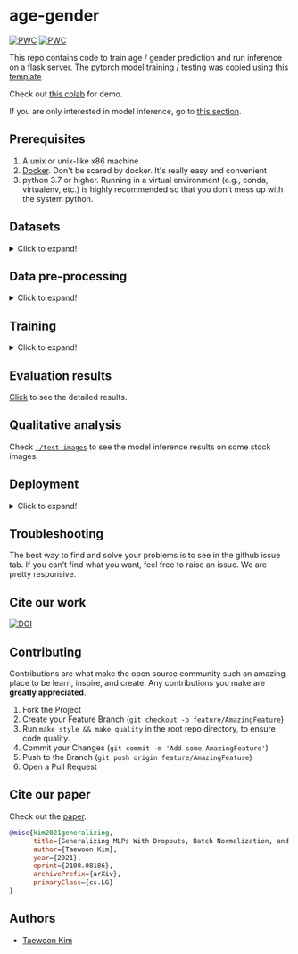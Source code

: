 # age-gender

[![PWC](https://img.shields.io/endpoint.svg?url=https://paperswithcode.com/badge/generalizing-mlps-with-dropouts-batch/age-and-gender-classification-on-adience)](https://paperswithcode.com/sota/age-and-gender-classification-on-adience?p=generalizing-mlps-with-dropouts-batch)
[![PWC](https://img.shields.io/endpoint.svg?url=https://paperswithcode.com/badge/generalizing-mlps-with-dropouts-batch/age-and-gender-classification-on-adience-age)](https://paperswithcode.com/sota/age-and-gender-classification-on-adience-age?p=generalizing-mlps-with-dropouts-batch)

This repo contains code to train age / gender prediction and run inference on a flask server. The pytorch model training / testing was copied using [this template](https://github.com/victoresque/pytorch-template).

Check out [this colab](https://colab.research.google.com/github/tae898/age-gender/blob/main/age_gender-colab.ipynb) for demo.

If you are only interested in model inference, go to [this section](#deployment).

## Prerequisites

1. A unix or unix-like x86 machine
1. [Docker](https://docs.docker.com/engine/install/). Don't be scared by docker. It's really easy and convenient
1. python 3.7 or higher. Running in a virtual environment (e.g., conda, virtualenv, etc.) is highly recommended so that you don't mess up with the system python.

## Datasets

<details>
   <summary>Click to expand!</summary>

I used [Adience age and gender dataset](https://talhassner.github.io/home/projects/Adience/Adience-data.html). Download the data and place them at `./data/Adience/`. After downloading them, your `data` directory should look something like this:

```console
data
└── Adience
    ├── aligned
    ├── faces
    ├── fold_0_data.txt
    ├── fold_1_data.txt
    ├── fold_2_data.txt
    ├── fold_3_data.txt
    └── fold_4_data.txt
```

You can find the state of the art models at [here](https://paperswithcode.com/sota/age-and-gender-classification-on-adience-age) for the age and [here](https://paperswithcode.com/sota/age-and-gender-classification-on-adience) for the gender, respectively.

I also used [the IMDB-WIKI dataset](https://data.vision.ee.ethz.ch/cvl/rrothe/imdb-wiki/). This dataset is huge. It's got more than 500,000 faces with gender and age labeled. One weird thing is that this dataset doesn't have train / val / test splits. This dataset is pretty much only used to pre-train your model. I don't know why but that is what it is. People don't compare their scores against this dataset. So I'll do the same. I'll use this dataset to improve my training and report the final metrics on the Adience age and gender dataset. Anyways, download `imdb_crop.tar` and `wiki_crop.tar`, and place them at `./data/imdb_crop` and `./data/wiki_crop`, respectively.

</details>

## Data pre-processing

<details>
   <summary>Click to expand!</summary>

I advise you that you run all of below in a virutal python environment.

### Pull and run the face-detection-recognition docker container.

For the CPU model

```bash
docker pull tae898/face-detection-recognition
```

For the GPU model

```bash
docker pull tae898/face-detection-recognition-cuda
```

The detailed insturctions can be found [here](https://github.com/tae898/face-detection-recognition/blob/main/README.md).

### Extract the arcface face embeddings.

It might take some time.

The port number `10002` is the port that the `face-detection-recognition` docker container listens to. Set `cuda=True` in the below code snippet, if you want to run on a NVIDIA GPU). The face embedding vectors are pickled. They are saved as `<image-path>.pkl` (e.g., `landmark_aligned_face.2174.9523333835_c7887c3fde_o.jpg.RESIZED.pkl`).

Resizing image to the same shape (e.g., `resize=640` resizes every image to a black background square RGB image with the width and height being 640 pixels) dramatically increase the speed due to some mxnet stuff that I'm not a big fan of.

`det_score` is the confidence score on face detection. The faces whose confidence score is lower than this this threshold value will not be considered.

1. Adience age and gender dataset

   At the root of this repo, run the below command.

   ```bash
   python -c "from utils.scripts import extract_Adience_arcface; extract_Adience_arcface('aligned', docker_port=10002, cuda=False, resize=640)"
   ```

   The argument `aligned` means that we'll be using the aligned face images, not raw. The aligned images have the face of interest in the center, which makes it easier to find the face.

   ```bash
   python -c "from utils.scripts import get_Adience_clean; get_Adience_clean('aligned', resize=640, det_score=0.9)"
   ```

   This will write `./data/Adience/meta-data-aligned.json` and `./data/Adience/data-aligned.npy`

1. IMDB

   At the root of this repo, run the below command.

   ```bash
   python -c "from utils.scripts import extract_imdb_wiki_arcface; extract_imdb_wiki_arcface('imdb', docker_port=10002, cuda=False, resize=640)"
   ```

   ```bash
   python -c "from utils.scripts import get_imdb_wiki_clean; get_imdb_wiki_clean('imdb', resize=640, det_score=0.9)"
   ```

   This will write `./data/imdb_crop/meta-data.json` and `./data/imdb_crop/data.npy`

1. WIKI

   At the root of this repo, run the below command.

   ```bash
   python -c "from utils.scripts import extract_imdb_wiki_arcface; extract_imdb_wiki_arcface('wiki', docker_port=10002, cuda=False, resize=640)"
   ```

   ```bash
   python -c "from utils.scripts import get_imdb_wiki_clean; get_imdb_wiki_clean('wiki', resize=640, det_score=0.9)"
   ```

   This will write `./data/wiki_crop/meta-data.json` and `./data/wiki_crop/data.npy`

### Dataset stats

1. Adience age and gender dataset

   This dataset has five folds. The performance metric is accuracy on five-fold cross validation.

   | images before removal | fold 0 | fold 1 | fold 2 | fold 3 | fold 4 |
   | --------------------- | ------ | ------ | ------ | ------ | ------ |
   | 19,370                | 4,484  | 3,730  | 3,894  | 3,446  | 3,816  |

   Removed data
   | failed to process image | no age found | no gender found | no face detected | bad quality (det_score\<0.9) | SUM |
   | ----------------------- | ------------ | --------------- | ---------------- | ---------------------------- | --------------- |
   | 0 | 748 | 1,170 | 322 | 75 | 2,315 (11.95 %) |

   Genders
   | female | male |
   | ------ | ----- |
   | 9,103 | 7,952 |

   Ages
   | 0 to 2 | 4 to 6 | 8 to 12 | 15 to 20 | 25 to 32 | 38 to 43 | 48 to 53 | 60 to 100 |
   | ------ | ------ | ------- | -------- | -------- | -------- | -------- | --------- |
   | 1,363 | 2,087 | 2,226 | 1,761 | 5,162 | 2,719 | 907 | 830 |

1. IMDB age and gender dataset

   This dataset does not have train / val / test splits. Researchers normally use this dataset for pretraining.

   | images before removal |
   | --------------------- |
   | 460,723               |

   Removed data
   | failed to process image | no age found | no gender found | no face detected | more than one face | bad quality (det_score\<0.9) | no embeddings | SUM |
   | ----------------------- | ------------ | --------------- | ---------------- | ------------------ | ---------------------------- | ------------- | ----------------- |
   | 22,200 | 690 | 8,453 | 21,441 | 47,278 | 3855 | 27 | 103,944 (22.56 %) |

   Genders
   | female | male |
   | ------- | ------- |
   | 153,316 | 203,463 |

   Ages

   Ages are fine-grained integers from 0 to 100. Check `./data/imdb_crop/meta-data.json` for the details.

1. WIKI age and gender dataset

   This dataset does not have train / val / test splits. Researchers normally use this dataset for pretraining.

   | images before removal |
   | --------------------- |
   | 62,328                |

   Removed data
   | failed to process image | no age found | no gender found | no face detected | more than one face | bad quality (det_score\<0.9) | no embeddings | SUM |
   | ----------------------- | ------------ | --------------- | ---------------- | ------------------ | ---------------------------- | ------------- | ---------------- |
   | 10,909 | 1,781 | 2,485 | 3,074 | 2,179 | 428 | 0 | 20,856 (33.46 %) |

   Genders
   | female | male |
   | ------ | ------ |
   | 9,912 | 31,560 |

   Ages

   Ages are fine-grained integers from 0 to 100. Check `./data/wiki_crop/meta-data.json` for the details.

</details>

## Training

<details>
   <summary>Click to expand!</summary>

### Model

The model is basically an MLP. There are two variants considered. One is a plain MLP and the other is MLP with [IC layers](https://arxiv.org/pdf/1905.05928.pdf). It's emperically shown that the latter is better than the plain MLP.

### Training steps

There are three training steps involved.

1. Hyperparameter search using [Ray Tune](https://docs.ray.io/en/master/tune/index.html)

   This searches dropout rate, number of residuals per block, number of blocks in the network, batch size, peak learning rate, weight decay rate, and gamma of exponential learning rate decay. Configure the values in `hp-tuning.json` and run `python hp-tuning.py`.

1. Pre-training on the `IMDB` and `WIKI` dataset.

   We'll use the optimal hyperparameters found in the step 1 to pre-train the model. Configure the values in `train.json` and run `python train.py`.

1. Five random seeds on 5-fold cross-validation on the `Adience` dataset.

   Since the reported metrics (i.e., accuracy) is 5-fold cross-validation, we will do the same here. In order to get the least biased numbers, we run this five times each with a different seed. This means that we are training in total of 25 times and report the average of the 25 numbers. Configure the values in `cross-val.json` and run `python cross-val.py`.

</details>

## Evaluation results

[Click](training-results/TRAINING-RESULTS.md) to see the detailed results.

## Qualitative analysis

Check [`./test-images`](./test-images) to see the model inference results on some stock images.

## Deployment

<details>
   <summary>Click to expand!</summary>

We provide the gender and the age models, which are trained on IMDB, WIKI, and Adience datasets. The gender model is a binary classification and the age model is a 101-class (from 0 to 100 years old) classification. They are MLPs with dropout, batch norm, and residual connections. They can be found at `./models/gender.pth` and `./models/age.pth`, respectively. Both are light-weight. Running on a CPU is enough.

`app.py` is a flask server app that receives accepts 512-dimensional arcface embeddings and returns estimated genders and ages. You can also run this on a docker container.

Check out [this demo video](https://youtu.be/Dna_Hp-s78I).

### Run it as a docker container (recommended).

- Pull and run on CPU

  1. Pull the image from docker hub and run the container.

     ```sh
     docker run -it --rm -p 10003:10003 tae898/age-gender
     ```

  1. Build it (optional)

     For whatever reason if you want to build it from scratch,

     ```sh
     docker build -t age-gender .
     docker run -it --rm -p 10003:10003 age-gender
     ```

- Pull and run on GPU

  1. Pull the image from docker hub and run the container.

     ```sh
     docker run -it --rm -p 10003:10003 --gpus all tae898/age-gender-cuda
     ```

  1. Build it (optional)

     If you want to build this container from scratch for whatever reason, you can do so.

     Make sure your current directory is the root directory of this repo.

     ```bash
     docker build -f Dockerfile-cuda -t age-gender-cuda .
     docker run -it --rm -p 10003:10003 --gpus all age-gender-cuda
     ```

### Run directly.

1. Install dependecies

   ```bash 
   sudo apt install libjpeg-dev zlib1g-dev
   ```

1. Install the required python packages.

   ```bash
   pip install -r requirements.txt
   ```

1. Run `app.py`

   ```bash
   python app.py
   ```

### Running a client

First install the requirements by running `pip install requirements-client.txt`, and then run the two containers:

1. `docker run -it --rm -p 10002:10002 tae898/face-detection-recognition` for CPU or `docker run --gpus all -it --rm -p 10002:10002 tae898/face-detection-recognition-cuda` for cuda.
1. `docker run -it --rm -p 10003:10003 tae898/age-gender` for CPU or `docker run -it --rm -p 10003:10003 --gpus all tae898/age-gender-cuda` for cuda.

Now that the two containers are running, you can run `client.py`. There are two options to run the client.

```sh
usage: client.py [-h] [--url-face URL_FACE] [--url-age-gender URL_AGE_GENDER]
                 [--image-path IMAGE_PATH] [--camera-id CAMERA_ID]
                 [--mode MODE]
```

1. If you have an image stored in disk and want to run the models on this image, then do something like:
   ```sh
   python client.py --mode image --image-path test-images/gettyimages-1067881118-2048x2048.jpg
   ```
1. If you want to run the models on your webcam video, then do something like:
   ```sh
   python client.py --mode webcam
   ```

</details>

## Troubleshooting

The best way to find and solve your problems is to see in the github issue tab. If you can't find what you want, feel free to raise an issue. We are pretty responsive.

## Cite our work

[![DOI](https://zenodo.org/badge/379977889.svg)](https://zenodo.org/badge/latestdoi/379977889)

## Contributing

Contributions are what make the open source community such an amazing place to be learn, inspire, and create. Any contributions you make are **greatly appreciated**.

1. Fork the Project
1. Create your Feature Branch (`git checkout -b feature/AmazingFeature`)
1. Run `make style && make quality` in the root repo directory, to ensure code quality.
1. Commit your Changes (`git commit -m 'Add some AmazingFeature'`)
1. Push to the Branch (`git push origin feature/AmazingFeature`)
1. Open a Pull Request

## Cite our paper

Check out the [paper](https://arxiv.org/abs/2108.08186).

```bibtex
@misc{kim2021generalizing,
      title={Generalizing MLPs With Dropouts, Batch Normalization, and Skip Connections},
      author={Taewoon Kim},
      year={2021},
      eprint={2108.08186},
      archivePrefix={arXiv},
      primaryClass={cs.LG}
}
```

## Authors

- [Taewoon Kim](https://taewoon.kim/)
